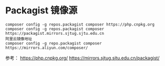 # Packagist 镜像源

```
composer config -g repos.packagist composer https://php.cnpkg.org
composer config -g repos.packagist composer https://packagist.mirrors.sjtug.sjtu.edu.cn
阿里云镜像地址
composer config -g repo.packagist composer https://mirrors.aliyun.com/composer/
```
参考：
https://php.cnpkg.org/
https://mirrors.sjtug.sjtu.edu.cn/packagist/
